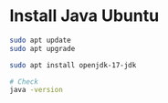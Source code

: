 # Install Java Ubuntu

```bash
sudo apt update
sudo apt upgrade

sudo apt install openjdk-17-jdk

# Check
java -version
```